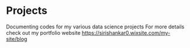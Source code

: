 # Projects
Documenting codes for my various data science projects
For more details check out my portfolio website
https://sirishankar0.wixsite.com/my-site/blog
